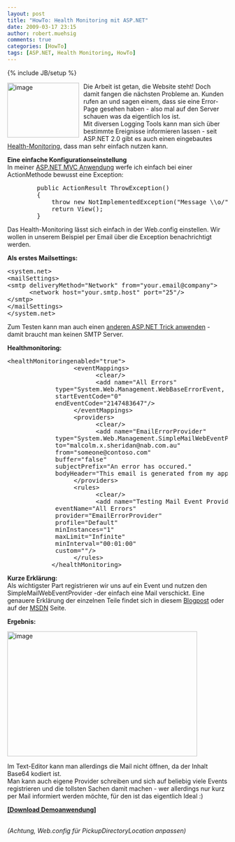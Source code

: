 ```yaml
---
layout: post
title: "HowTo: Health Monitoring mit ASP.NET"
date: 2009-03-17 23:15
author: robert.muehsig
comments: true
categories: [HowTo]
tags: [ASP.NET, Health Monitoring, HowTo]
---
```

{% include JB/setup %}
<p><a href="{{BASE_PATH}}/assets/wp-images/image677.png"><img style="border-right: 0px; border-top: 0px; margin: 0px 10px 0px 0px; border-left: 0px; border-bottom: 0px" height="125" alt="image" src="{{BASE_PATH}}/assets/wp-images/image-thumb655.png" width="164" align="left" border="0" /></a>Die Arbeit ist getan, die Website steht! Doch damit fangen die n&#228;chsten Probleme an. Kunden rufen an und sagen einem, dass sie eine Error-Page gesehen haben - also mal auf den Server schauen was da eigentlich los ist.    <br />Mit diversen Logging Tools kann man sich &#252;ber bestimmte Ereignisse informieren lassen - seit ASP.NET 2.0 gibt es auch einen eingebautes <a href="http://msdn.microsoft.com/en-us/library/2fwh2ss9.aspx">Health-Monitoring</a>, dass man sehr einfach nutzen kann. </p> 
<!--more-->
  <p><strong>Eine einfache Konfigurationseinstellung     <br /></strong>In meiner <a href="http://www.asp.net/mvc">ASP.NET MVC Anwendung</a> werfe ich einfach bei einer ActionMethode bewusst eine Exception:</p>  <p>   <div class="wlWriterSmartContent" id="scid:812469c5-0cb0-4c63-8c15-c81123a09de7:bef2c343-dba5-4bd5-bae1-e581fae9ef86" style="padding-right: 0px; display: inline; padding-left: 0px; float: none; padding-bottom: 0px; margin: 0px; padding-top: 0px"><pre name="code" class="c#">        public ActionResult ThrowException()
        {
            throw new NotImplementedException("Message \\o/");
            return View();
        }</pre></div>
</p>

<p>Das Health-Monitoring l&#228;sst sich einfach in der Web.config einstellen. Wir wollen in unserem Beispiel per Email &#252;ber die Exception benachrichtigt werden.</p>

<p><strong>Als erstes Mailsettings:</strong></p>

<div class="wlWriterSmartContent" id="scid:812469c5-0cb0-4c63-8c15-c81123a09de7:157670ae-5b04-4e2e-b9c9-b8c653317331" style="padding-right: 0px; display: inline; padding-left: 0px; float: none; padding-bottom: 0px; margin: 0px; padding-top: 0px"><pre name="code" class="c#">&lt;system.net&gt;
&lt;mailSettings&gt;
&lt;smtp deliveryMethod="Network" from="your.email@company"&gt;
      &lt;network host="your.smtp.host" port="25"/&gt;
&lt;/smtp&gt;
&lt;/mailSettings&gt;
&lt;/system.net&gt;</pre></div>

<p>Zum Testen kann man auch einen <a href="{{BASE_PATH}}/2009/03/16/howto-senden-von-emails-testen-ohne-mailserver/">anderen ASP.NET Trick anwenden</a> - damit braucht man keinen SMTP Server.</p>

<p><strong>Healthmonitoring:</strong></p>

<div class="wlWriterSmartContent" id="scid:812469c5-0cb0-4c63-8c15-c81123a09de7:821dc70f-fad3-44a6-8344-d42a8fb368f3" style="padding-right: 0px; display: inline; padding-left: 0px; float: none; padding-bottom: 0px; margin: 0px; padding-top: 0px"><pre name="code" class="c#">&lt;healthMonitoringenabled="true"&gt;
                  &lt;eventMappings&gt;
                        &lt;clear/&gt;
                        &lt;add name="All Errors"
             type="System.Web.Management.WebBaseErrorEvent, System.Web,Version=2.0.0.0,Culture=neutral,PublicKeyToken=b03f5f7f11d50a3a"
             startEventCode="0"
             endEventCode="2147483647"/&gt;       
                  &lt;/eventMappings&gt;
                  &lt;providers&gt;
                        &lt;clear/&gt;
                        &lt;add name="EmailErrorProvider"
             type="System.Web.Management.SimpleMailWebEventProvider"
             to="malcolm.x.sheridan@nab.com.au"
             from="someone@contoso.com"
             buffer="false"
             subjectPrefix="An error has occured."
             bodyHeader="This email is generated from my application." /&gt;
                  &lt;/providers&gt;
                  &lt;rules&gt;
                        &lt;clear/&gt;                     
                        &lt;add name="Testing Mail Event Providers"
             eventName="All Errors"
             provider="EmailErrorProvider"
             profile="Default"
             minInstances="1"
             maxLimit="Infinite"
             minInterval="00:01:00"
             custom=""/&gt;       
                  &lt;/rules&gt;
            &lt;/healthMonitoring&gt; </pre></div>

<p><strong>Kurze Erkl&#228;rung:
    <br /></strong>Als wichtigster Part registrieren wir uns auf ein Event und nutzen den SimpleMailWebEventProvider -der einfach eine Mail verschickt. Eine genauere Erkl&#228;rung der einzelnen Teile findet sich in diesem <a href="http://blog.andreloker.de/post/2009/03/12/Re-Health-Monitoring-in-ASPNET-35.aspx">Blogpost</a> oder auf der <a href="http://msdn.microsoft.com/en-us/library/2fwh2ss9.aspx">MSDN</a> Seite.</p>

<p><strong>Ergebnis:</strong></p>

<p><a href="{{BASE_PATH}}/assets/wp-images/image678.png"><img style="border-right: 0px; border-top: 0px; border-left: 0px; border-bottom: 0px" height="285" alt="image" src="{{BASE_PATH}}/assets/wp-images/image-thumb656.png" width="434" border="0" /></a> </p>

<p>Im Text-Editor kann man allerdings die Mail nicht &#246;ffnen, da der Inhalt Base64 kodiert ist.
  <br />Man kann auch eigene Provider schreiben und sich auf beliebig viele Events registrieren und die tollsten Sachen damit machen - wer allerdings nur kurz per Mail informiert werden m&#246;chte, f&#252;r den ist das eigentlich Ideal :)</p>

<p><strong><a href="http://{{BASE_PATH}}/assets/files/democode/asphealthmonitoring/asphealthmonitoring.zip">[Download Demoanwendung]</a></strong> 

  <br /><em>(Achtung, Web.config f&#252;r PickupDirectoryLocation anpassen)
    </em></p>
